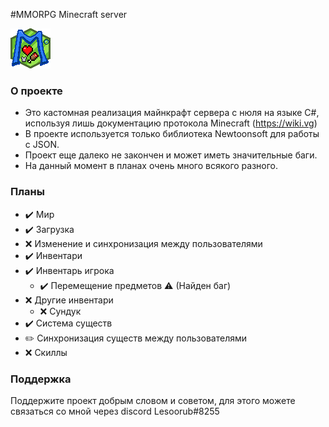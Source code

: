 #MMORPG Minecraft server

![](https://github.com/Lesoorub/MinecraftRPGServer/blob/main/images/favicon.png)

### О проекте
- Это кастомная реализация майнкрафт сервера с нюля на языке C#, используя лишь документацию протокола Minecraft (https://wiki.vg)
- В проекте используется только библиотека Newtoonsoft для работы с JSON.
- Проект еще далеко не закончен и может иметь значительные баги.
- На данный момент в планах очень много всякого разного.

### Планы
+ ✔️ Мир
 + ✔️ Загрузка
 + ❌ Изменение и синхронизация между пользователями
+ ✔️ Инвентари
 + ✔️ Инвентарь игрока 
   + ✔️ Перемещение предметов ⚠️ (Найден баг)
 + ❌ Другие инвентари
   + ❌ Сундук
+ ✔️ Система существ
 + ✏️ Синхронизация существ между пользователями
+ ❌ Скиллы

### Поддержка
Поддержите проект добрым словом и советом, для этого можете связаться со мной через discord Lesoorub#8255
